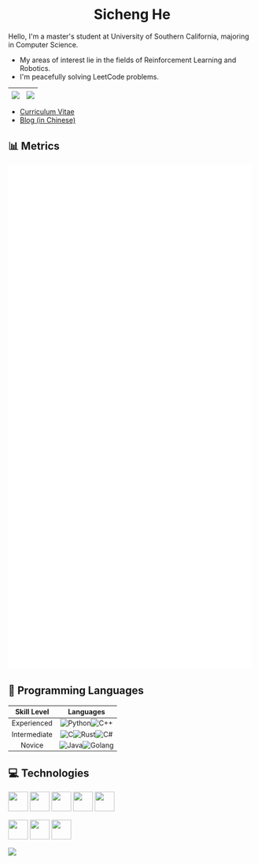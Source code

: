 <div id="title" align=center>

# Sicheng He

</div>

Hello, I'm a master's student at University of Southern California, majoring in Computer Science.

- My areas of interest lie in the fields of Reinforcement Learning and Robotics.
- I'm peacefully solving LeetCode problems.

| <img align="center" src="https://github-readme-stats.vercel.app/api?username=hesic73&show_icons=true&hide_border=true" /> | <img align="center" style="padding=0;" src="https://github-readme-stats.vercel.app/api/top-langs/?username=hesic73&hide=html,css,scss&exclude_repo=hesic73,blog,hesic73.github.io&langs_count=5&layout=compact&hide_border=true" /> |
| ------------------------------------------------------------ | ------------------------------------------------------------ |

- [Curriculum Vitae](https://hesic73.github.io/assets/files/resume.pdf)
- [Blog (in Chinese)](https://hesic73.github.io/blog/)

<!--
<a href="https://github.com/hesic73/gomoku_rl">
  <img align="center" src="https://github-readme-stats-git-masterrstaa-rickstaa.vercel.app/api/pin/?username=hesic73&repo=gomoku_rl&theme=buefy" />
</a>
-->

## :bar_chart: Metrics

![](https://raw.githubusercontent.com/hesic73/hesic73/main/github-metrics.svg)

## :speech_balloon: Programming Languages

|Skill Level|Languages|
|:---:|:---:|
|Experienced|![Python](https://img.shields.io/badge/Python-3776AB?style=for-the-badge&logo=python&logoColor=white)![C++](https://img.shields.io/badge/C++-00599C?style=for-the-badge&logo=C%2B%2B&logoColor=white)|
|Intermediate|![C](https://img.shields.io/badge/C-A8B9CC?style=for-the-badge&logo=c&logoColor=white)![Rust](https://img.shields.io/badge/Rust-000000?style=for-the-badge&logo=rust&logoColor=white)![C#](https://img.shields.io/badge/C%23-239120?style=for-the-badge&logo=csharp&logoColor=white)|
|Novice|![Java](https://img.shields.io/badge/Java-ED8B00?style=for-the-badge&logo=openjdk&logoColor=white)![Golang](https://img.shields.io/badge/GO-00ADD8?style=for-the-badge&logo=go&logoColor=white)|

## 💻 Technologies

<p>
<img src="https://www.vectorlogo.zone/logos/git-scm/git-scm-icon.svg" width="40" height="40"/>
<img src="https://raw.githubusercontent.com/hesic73/hesic73/main/assets/markdown-fill-svgrepo-com.svg" width="40" height="40"/>
<img src="https://raw.githubusercontent.com/detain/svg-logos/master/svg/l/latex.svg" width="40" height="40"/>
<img src="https://www.vectorlogo.zone/logos/gnu_bash/gnu_bash-icon.svg" width="40" height="40"/>
<img src="https://www.vectorlogo.zone/logos/cmake/cmake-icon.svg" width="40" height="40"/>
</p>

<p>
  <img src="https://www.vectorlogo.zone/logos/pytorch/pytorch-icon.svg" width="40" height="40"/>
  <img src="https://www.vectorlogo.zone/logos/numpy/numpy-icon.svg" width="40" height="40"/>
  <img src="https://www.vectorlogo.zone/logos/qtio/qtio-icon.svg" width="40" height="40"/>
</p>

![](https://komarev.com/ghpvc/?username=hesic73)


